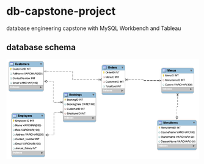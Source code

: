# db-capstone-project
database engineering capstone with MySQL Workbench and Tableau

## database schema
![db](LittleLemonDM.png)
